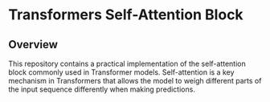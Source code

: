 # Transformers Self-Attention Block

## Overview

This repository contains a practical implementation of the self-attention block commonly used in Transformer models. Self-attention is a key mechanism in Transformers that allows the model to weigh different parts of the input sequence differently when making predictions.

